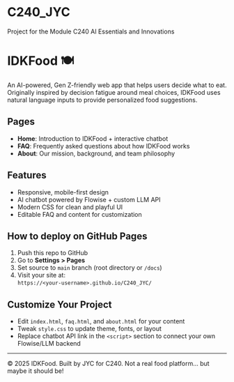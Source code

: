 # C240_JYC
Project for the Module C240 AI Essentials and Innovations

# IDKFood 🍽️

An AI-powered, Gen Z-friendly web app that helps users decide what to eat. Originally inspired by decision fatigue around meal choices, IDKFood uses natural language inputs to provide personalized food suggestions.

## Pages
- **Home**: Introduction to IDKFood + interactive chatbot
- **FAQ**: Frequently asked questions about how IDKFood works
- **About**: Our mission, background, and team philosophy

## Features
- Responsive, mobile-first design
- AI chatbot powered by Flowise + custom LLM API
- Modern CSS for clean and playful UI
- Editable FAQ and content for customization

## How to deploy on GitHub Pages
1. Push this repo to GitHub
2. Go to **Settings > Pages**
3. Set source to `main` branch (root directory or `/docs`)
4. Visit your site at:  
   `https://<your-username>.github.io/C240_JYC/`

## Customize Your Project
- Edit `index.html`, `faq.html`, and `about.html` for your content
- Tweak `style.css` to update theme, fonts, or layout
- Replace chatbot API link in the `<script>` section to connect your own Flowise/LLM backend

---

© 2025 IDKFood. Built by JYC for C240. Not a real food platform… but maybe it should be!

